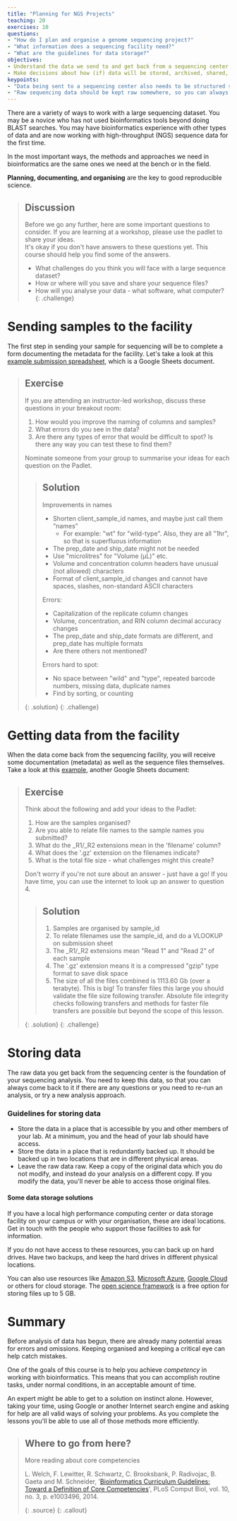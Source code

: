 ```yaml
---
title: "Planning for NGS Projects"
teaching: 20
exercises: 10
questions:
- "How do I plan and organise a genome sequencing project?"
- "What information does a sequencing facility need?"
- "What are the guidelines for data storage?"
objectives:
- Understand the data we send to and get back from a sequencing center.
- Make decisions about how (if) data will be stored, archived, shared, etc.   
keypoints:
- "Data being sent to a sequencing center also needs to be structured so you can use it."
- "Raw sequencing data should be kept raw somewhere, so you can always go back to the original files."
---
```


There are a variety of ways to work with a large sequencing dataset. You may be a novice who has not used
bioinformatics tools beyond doing BLAST searches. You may have bioinformatics experience with other types of data and are now working with high-throughput (NGS) sequence data for the first time. 

In the most important ways, the methods and approaches we need in bioinformatics are the same ones we need at the bench or in the field.

**Planning, documenting, and organising** are the key to good reproducible science.  

> ## Discussion
>
> Before we go any further, here are some important questions to consider. If you are learning at a workshop, please use the padlet to share your ideas.  
> It's okay if you don't have answers to these questions yet. This course should help you find some of the answers.
>
> - What challenges do you think you will face with a large sequence dataset?  
> - How or where will you save and share your sequence files?  
> - How will you analyse your data - what software, what computer?
{: .challenge}

# Sending samples to the facility

The first step in sending your sample for sequencing will be to complete a form documenting the metadata for the
facility. Let's take a look at this [example submission spreadsheet](https://docs.google.com/spreadsheets/d/1rHHpzQTuJFuybdhO0c40K6nKE6Hal-QB2ioMEQH3L3k/edit?usp=sharing), which is a Google Sheets document.

> ## Exercise
> If you are attending an instructor-led workshop, discuss these questions in your breakout room:
> 1. How would you improve the naming of columns and samples?
> 2. What errors do you see in the data?
> 3. Are there any types of error that would be difficult to spot? Is there any way you can test these to find them?
>
> Nominate someone from your group to summarise your ideas for each question on the Padlet.
>
> > ## Solution
> > Improvements in names
> > - Shorten client_sample_id names, and maybe just call them "names"
> >   - For example: "wt" for "wild-type". Also, they are all "1hr", so that is superfluous information
> > - The prep_date and ship_date might not be needed
> > - Use "microlitres" for "Volume (µL)" etc.
> > - Volume and concentration column headers have unusual (not allowed) characters
> > - Format of client_sample_id changes and cannot have spaces, slashes, non-standard ASCII characters
> >
> > Errors:
> > - Capitalization of the replicate column changes
> > - Volume, concentration, and RIN column decimal accuracy changes
> > - The prep_date and ship_date formats are different, and prep_date has multiple formats
> > - Are there others not mentioned?
> >
> > Errors hard to spot:
> > - No space between "wild" and "type", repeated barcode numbers, missing data, duplicate names
> > - Find by sorting, or counting
> >
> {: .solution}
{: .challenge}

# Getting data from the facility

When the data come back from the sequencing facility, you will receive some documentation (metadata) as well as
the sequence files themselves. Take a look at this [example](https://docs.google.com/spreadsheets/d/1IyNShMHu0IDbwij4ZdcXtOh5_V53KBcwu1i70Dfaa3g/edit?usp=sharing), another Google Sheets document:

> ## Exercise
> Think about the following and add your ideas to the Padlet:
> 1. How are the samples organised?
> 2. Are you able to relate file names to the sample names you submitted?
> 3. What do the \_R1/\_R2 extensions mean in the 'filename' column?
> 4. What does the '.gz' extension on the filenames indicate?
> 5. What is the total file size - what challenges might this create?  
>
> Don't worry if you're not sure about an answer - just have a go! If you have time, you can use the internet to look up an answer to question 4.
>
> > ## Solution
> >
> > 1. Samples are organised by sample_id
> > 2. To relate filenames use the sample_id, and do a VLOOKUP on submission sheet
> > 3. The \_R1/\_R2 extensions mean "Read 1" and "Read 2" of each sample
> > 4. The '.gz' extension means it is a compressed "gzip" type format to save disk space
> > 5. The size of all the files combined is 1113.60 Gb (over a terabyte). This is big! To transfer files this large you should validate the file size following transfer. Absolute file integrity checks following transfers and methods for faster file transfers are possible but beyond the scope of this lesson.
> >
> {: .solution}
{: .challenge}

# Storing data

The raw data you get back from the sequencing center is the foundation of your sequencing analysis. You need to keep this data, so that you can always come back to it if there are any questions or you need to re-run an analysis, or try a new analysis approach.

### Guidelines for storing data

- Store the data in a place that is accessible by you and other members of your lab. At a minimum, you and the head of your lab should have access.
- Store the data in a place that is redundantly backed up. It should be backed up in two locations that are in different physical areas.
- Leave the raw data raw. Keep a copy of the original data which you do not modify, and instead do your analysis on a different copy. If you modify the data, you'll never be able to access those original files. 

#### Some data storage solutions

If you have a local high performance computing center or data storage facility on your campus or with your organisation, these are ideal locations. Get in touch with the people who support those facilities to ask for information.

If you do not have access to these resources, you can back up on hard drives. Have two backups, and keep the hard drives in different physical locations.

You can also use resources like [Amazon S3](https://aws.amazon.com/s3/),  [Microsoft Azure](https://azure.microsoft.com/en-us/pricing/details/storage/blobs/),  [Google Cloud](https://cloud.google.com/storage/) or others for cloud storage. The [open science framework](https://osf.io) is a free option for storing files up to 5 GB.

# Summary

Before analysis of data has begun, there are already many potential areas for errors and omissions. 
Keeping organised and keeping a critical eye can help catch mistakes.

One of the goals of this course is to help you achieve *competency* in working with bioinformatics. This means that you can accomplish routine tasks, under normal conditions, in an acceptable amount of time. 

An expert might be able to get to a solution on instinct alone. However, taking your time, using Google or another Internet search engine and asking for help are all valid ways of solving your problems. As you complete the lessons you'll be able to use all of those methods more efficiently.  

> ## Where to go from here?
>
> More reading about core competencies
>
>L. Welch, F. Lewitter, R. Schwartz, C. Brooksbank, P. Radivojac, B. Gaeta and M. Schneider, '[Bioinformatics Curriculum Guidelines: Toward a Definition of Core Competencies](http://www.ncbi.nlm.nih.gov/pmc/articles/PMC3945096/)', PLoS Comput Biol, vol. 10, no. 3, p. e1003496, 2014.
>
> {: .source}
{: .callout}
